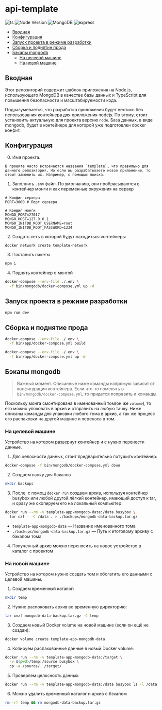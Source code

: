 # api-template

![ts](https://img.shields.io/badge/Typescript-v5.3-3178c6)
![Node Version](https://img.shields.io/badge/NodeJS-v20.11.0-026e00)
![MongoDB](https://img.shields.io/badge/MongoDB-v6.3-00ed64)
![express](https://img.shields.io/badge/Express-v4.18-259dff)

- [Вводная](#Вводная)
- [Конфигурация](#Конфигурация)
- [Запуск проекта в режиме разработки](#Запуск-проекта-в-режиме-разработки)
- [Сборка и поднятие прода](#Сборка-и-поднятие-прода)
- [Бэкапы mongodb](#Бэкапы-mongodb)
  - [На целевой машине](#На-целевой-машине)
  - [На новой машине](#На-новой-машине)

## Вводная

Этот репозиторий содержит шаблон приложения на Node.js, использующего MongoDB в качестве базы данных и TypeScript для повышения безопасности и масштабируемости кода.

Подразумевается, что разработка приложения будет вестись без использования контейнера для приложения nodejs. По этому, стоит установить актуальную для проекта версию `node`. База данных, в виде mongodb, будет в контейнере для которой уже подготовлен docker конфиг.

## Конфигурация

0. Имя проекта.

```
В проекте часто встречаются названия `template`, что правильно для данного репозитория. Но если вы разрабатываете новое приложение, то стоит заменить их. Например, с помощью поиска.
```

1. Заполнить `.env` файл. По умолчанию, они пробрасываются в контейнер монги и как переменные окружения на сервер

```properties
# Конфиг сервера
PORT=3000 # Порт сервера

# Конфиг монги
MONGO_PORT=27017
MONGO_HOST=127.0.0.1
MONGO_INITDB_ROOT_USERNAME=root
MONGO_INITDB_ROOT_PASSWORD=1234
```

2. Создать сеть в которой будут находиться контейнеры

```bash
docker network create template-network
```

3. Поставить пакеты

```bash
npm i
```

4. Поднять контейнер с монгой

```bash
docker-compose --env-file ./.env \
  -f bin/mongodb/docker-compose.yml up -d
```

## Запуск проекта в режиме разработки

```bash
npm run dev
```

## Сборка и поднятие прода

```bash
docker-compose --env-file ./.env \
  -f bin/app/docker-compose.yml build
```

```bash
docker-compose --env-file ./.env \
  -f bin/app/docker-compose.yml up -d
```

## Бэкапы mongodb

> Важный момент. Описанные ниже команды напрямую зависит от конфигурации контейнера. Если что-то поменять в `bin/mongodb/docker-compose.yml`, то придется поправить и команды.

Поскольку монга смонтирована в именованный том(он же `volume`), то его можно упоковать в архив
и отправить на любую тачку. Ниже описаны команды для упаковки любого тома в архив, а так же процесс его распаковки на другой машине и переноса в том.

### На целевой машине

Устройство на котором развернут контейнер и с нужно перенести данные.

1. Для целосности данных, стоит предварительно потушить контейнер:

```bash
docker-compose -f bin/mongodb/docker-compose.yml down
```

2. Создаем папку для бэкапов

```bash
mkdir backups
```

3. После, с помощ `docker run` создаем архив, используя контейнер busybox или любой другой лёгкий контейнер, имеющий доступ к tar, и сразу же скопируем его на локальный компьютер:

```bash
docker run --rm -v template-app-mongodb-data:/data busybox \
  tar czf - -C /data . > ./backups/mongodb-data-backup.tar.gz
```

- `template-app-mongodb-data` — Название именованного тома
- `./backups/mongodb-data-backup.tar.gz` — Путь к итоговому архиву с бэкапом тома

4. Полученный архив можно переносить на новое устройство в каталог с проектом

### На новой машине

Устройство на котором нужно создать том и обогатить его данными с целевой машины.

1. Создаем временный каталог:

```bash
mkdir temp
```

2. Нужно распоковать архив во временную директорию:

```bash
tar xvzf mongodb-data-backup.tar.gz -C temp
```

3. Создаем новый Docker volume на новой машине (если он ещё не создан):

```bash
docker volume create template-app-mongodb-data
```

4. Копируем распакованные данные в новый Docker volume:

```bash
docker run --rm -v template-app-mongodb-data:/target \
  -v $(pwd)/temp:/source busybox \
  cp -a /source/. /target/
```

5. Проверяем целосность данных:

```bash
docker run --rm -v template-app-mongodb-data:/data busybox ls -l /data
```

6. Можно удалить временный каталог и архив с бэкапом

```bash
rm -rf temp && rm mongodb-data-backup.tar.gz
```
